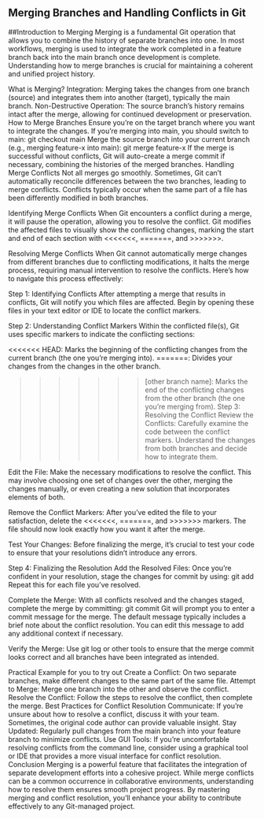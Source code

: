 ## Merging Branches and Handling Conflicts in Git
##Introduction to Merging
Merging is a fundamental Git operation that allows you to combine the history of separate branches into one. In most workflows, merging is used to integrate the work completed in a feature branch back into the main branch once development is complete. Understanding how to merge branches is crucial for maintaining a coherent and unified project history.

What is Merging?
Integration: Merging takes the changes from one branch (source) and integrates them into another (target), typically the main branch.
Non-Destructive Operation: The source branch’s history remains intact after the merge, allowing for continued development or preservation.
How to Merge Branches
Ensure you’re on the target branch where you want to integrate the changes. If you’re merging into main, you should switch to main: git checkout main
Merge the source branch into your current branch (e.g., merging feature-x into main): git merge feature-x
If the merge is successful without conflicts, Git will auto-create a merge commit if necessary, combining the histories of the merged branches.
Handling Merge Conflicts
Not all merges go smoothly. Sometimes, Git can’t automatically reconcile differences between the two branches, leading to merge conflicts. Conflicts typically occur when the same part of a file has been differently modified in both branches.

Identifying Merge Conflicts
When Git encounters a conflict during a merge, it will pause the operation, allowing you to resolve the conflict. Git modifies the affected files to visually show the conflicting changes, marking the start and end of each section with <<<<<<<, =======, and >>>>>>>.

Resolving Merge Conflicts
When Git cannot automatically merge changes from different branches due to conflicting modifications, it halts the merge process, requiring manual intervention to resolve the conflicts. Here’s how to navigate this process effectively:

Step 1: Identifying Conflicts
After attempting a merge that results in conflicts, Git will notify you which files are affected. Begin by opening these files in your text editor or IDE to locate the conflict markers.

Step 2: Understanding Conflict Markers
Within the conflicted file(s), Git uses specific markers to indicate the conflicting sections:

<<<<<<< HEAD: Marks the beginning of the conflicting changes from the current branch (the one you’re merging into).
=======: Divides your changes from the changes in the other branch.
>>>>>>> [other branch name]: Marks the end of the conflicting changes from the other branch (the one you’re merging from).
Step 3: Resolving the Conflict
Review the Conflicts: Carefully examine the code between the conflict markers. Understand the changes from both branches and decide how to integrate them.

Edit the File: Make the necessary modifications to resolve the conflict. This may involve choosing one set of changes over the other, merging the changes manually, or even creating a new solution that incorporates elements of both.

Remove the Conflict Markers: After you’ve edited the file to your satisfaction, delete the <<<<<<<, =======, and >>>>>>> markers. The file should now look exactly how you want it after the merge.

Test Your Changes: Before finalizing the merge, it’s crucial to test your code to ensure that your resolutions didn’t introduce any errors.

Step 4: Finalizing the Resolution
Add the Resolved Files: Once you’re confident in your resolution, stage the changes for commit by using: git add <file-name> Repeat this for each file you’ve resolved.

Complete the Merge: With all conflicts resolved and the changes staged, complete the merge by committing: git commit Git will prompt you to enter a commit message for the merge. The default message typically includes a brief note about the conflict resolution. You can edit this message to add any additional context if necessary.

Verify the Merge: Use git log or other tools to ensure that the merge commit looks correct and all branches have been integrated as intended.

Practical Example for you to try out
Create a Conflict: On two separate branches, make different changes to the same part of the same file.
Attempt to Merge: Merge one branch into the other and observe the conflict.
Resolve the Conflict: Follow the steps to resolve the conflict, then complete the merge.
Best Practices for Conflict Resolution
Communicate: If you’re unsure about how to resolve a conflict, discuss it with your team. Sometimes, the original code author can provide valuable insight.
Stay Updated: Regularly pull changes from the main branch into your feature branch to minimize conflicts.
Use GUI Tools: If you’re uncomfortable resolving conflicts from the command line, consider using a graphical tool or IDE that provides a more visual interface for conflict resolution.
Conclusion
Merging is a powerful feature that facilitates the integration of separate development efforts into a cohesive project. While merge conflicts can be a common occurrence in collaborative environments, understanding how to resolve them ensures smooth project progress. By mastering merging and conflict resolution, you’ll enhance your ability to contribute effectively to any Git-managed project.
